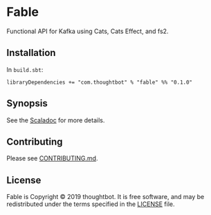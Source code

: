 # Fable

Functional API for Kafka using Cats, Cats Effect, and fs2.

## Installation

In `build.sbt`:

    libraryDependencies += "com.thoughtbot" % "fable" %% "0.1.0"

## Synopsis

See the [Scaladoc] for more details.

## Contributing

Please see [CONTRIBUTING.md](/CONTRIBUTING.md).

## License

Fable is Copyright © 2019 thoughtbot. It is free software, and may be
redistributed under the terms specified in the [LICENSE](/LICENSE) file.

[Scaladoc]: https://scaladoc.thoughtbot.com/fable/fable/index.html
